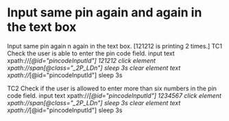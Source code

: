 
# Input same pin again and again in the text box

Input same pin again n again in the text box. [121212 is printing 2 times.]
TC1 Check the user is able to enter the pin code field.
        input text                      xpath://*[@id="pincodeInputId"]     121212
        click element                   xpath://span[@class="_2P_LDn"]
        sleep                           3s
        clear element text              xpath://*[@id="pincodeInputId"]
        sleep                           3s

TC2 Check if the user is allowed to enter more than six numbers in the pin code field.
        input text                      xpath://*[@id="pincodeInputId"]     1234567
        click element                   xpath://span[@class="_2P_LDn"]
        sleep                           3s
        clear element text              xpath://*[@id="pincodeInputId"]
        sleep                           3s


        